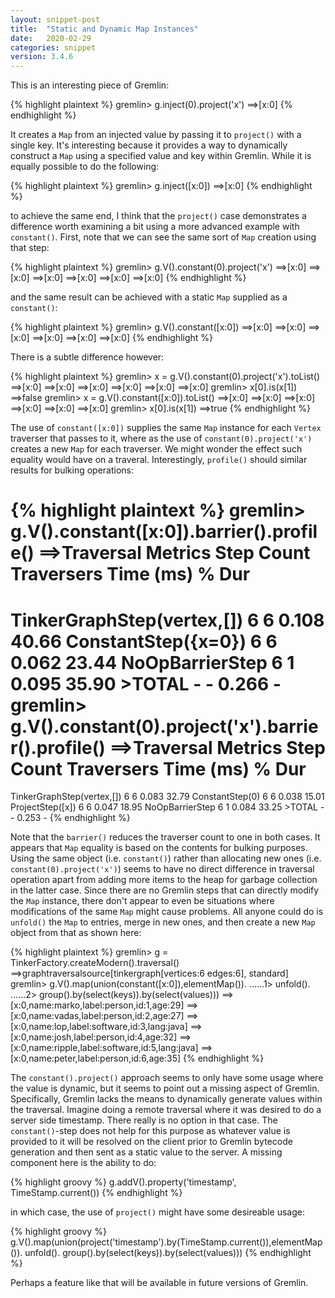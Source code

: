 ```yaml
---
layout: snippet-post
title:  "Static and Dynamic Map Instances"
date:   2020-02-29
categories: snippet
version: 3.4.6
---
```


This is an interesting piece of Gremlin:

{% highlight plaintext %}
gremlin> g.inject(0).project('x')
==>[x:0]
{% endhighlight %}

It creates a `Map` from an injected value by passing it to `project()` with a single key. It's interesting because it provides a way to dynamically construct a `Map` using a specified value and key within Gremlin. While it is equally possible to do the following:

{% highlight plaintext %}
gremlin> g.inject([x:0])
==>[x:0]
{% endhighlight %}

to achieve the same end, I think that the `project()` case demonstrates a difference worth examining a bit using a more advanced example with `constant()`. First, note that we can see the same sort of `Map` creation using that step:

{% highlight plaintext %}
gremlin> g.V().constant(0).project('x')
==>[x:0]
==>[x:0]
==>[x:0]
==>[x:0]
==>[x:0]
==>[x:0]
{% endhighlight %}

and the same result can be achieved with a static `Map` supplied as a `constant()`:

{% highlight plaintext %}
gremlin> g.V().constant([x:0])
==>[x:0]
==>[x:0]
==>[x:0]
==>[x:0]
==>[x:0]
==>[x:0]
{% endhighlight %}

There is a subtle difference however:

{% highlight plaintext %}
gremlin> x = g.V().constant(0).project('x').toList()
==>[x:0]
==>[x:0]
==>[x:0]
==>[x:0]
==>[x:0]
==>[x:0]
gremlin> x[0].is(x[1])
==>false
gremlin> x = g.V().constant([x:0]).toList()
==>[x:0]
==>[x:0]
==>[x:0]
==>[x:0]
==>[x:0]
==>[x:0]
gremlin> x[0].is(x[1])
==>true
{% endhighlight %}

The use of `constant([x:0])` supplies the same `Map` instance for each `Vertex` traverser that passes to it, where as the use of `constant(0).project('x')` creates a new `Map` for each traverser. We might wonder the effect such equality would have on a traveral. Interestingly, `profile()` should similar results for bulking operations:

{% highlight plaintext %}
gremlin> g.V().constant([x:0]).barrier().profile()
==>Traversal Metrics
Step                                                               Count  Traversers       Time (ms)    % Dur
=============================================================================================================
TinkerGraphStep(vertex,[])                                             6           6           0.108    40.66
ConstantStep({x=0})                                                    6           6           0.062    23.44
NoOpBarrierStep                                                        6           1           0.095    35.90
                                            >TOTAL                     -           -           0.266        -
gremlin> g.V().constant(0).project('x').barrier().profile()
==>Traversal Metrics
Step                                                               Count  Traversers       Time (ms)    % Dur
=============================================================================================================
TinkerGraphStep(vertex,[])                                             6           6           0.083    32.79
ConstantStep(0)                                                        6           6           0.038    15.01
ProjectStep([x])                                                       6           6           0.047    18.95
NoOpBarrierStep                                                        6           1           0.084    33.25
                                            >TOTAL                     -           -           0.253        -
{% endhighlight %}

Note that the `barrier()` reduces the traverser count to one in both cases. It appears that `Map` equality is based on the contents for bulking purposes. Using the same object (i.e. `constant()`) rather than allocating new ones (i.e. `constant(0).project('x')`) seems to have no direct difference in traversal operation apart from adding more items to the heap for garbage collection in the latter case. Since there are no Gremlin steps that can directly modify the `Map` instance, there don't appear to even be situations where modifications of the same `Map` might cause problems. All anyone could do is `unfold()` the `Map` to entries, merge in new ones, and then create a new `Map` object from that as shown here:

{% highlight plaintext %}
gremlin> g = TinkerFactory.createModern().traversal()
==>graphtraversalsource[tinkergraph[vertices:6 edges:6], standard]
gremlin> g.V().map(union(constant([x:0]),elementMap()).
......1>           unfold().
......2>           group().by(select(keys)).by(select(values)))
==>[x:0,name:marko,label:person,id:1,age:29]
==>[x:0,name:vadas,label:person,id:2,age:27]
==>[x:0,name:lop,label:software,id:3,lang:java]
==>[x:0,name:josh,label:person,id:4,age:32]
==>[x:0,name:ripple,label:software,id:5,lang:java]
==>[x:0,name:peter,label:person,id:6,age:35]
{% endhighlight %}

The `constant().project()` approach seems to only have some usage where the value is dynamic, but it seems to point out a missing aspect of Gremlin. Specifically, Gremlin lacks the means to dynamically generate values within the traversal. Imagine doing a remote traversal where it was desired to do a server side timestamp. There really is no option in that case. The `constant()`-step does not help for this purpose as whatever value is provided to it will be resolved on the client prior to Gremlin bytecode generation and then sent as a static value to the server. A missing component here is the ability to do:

{% highlight groovy %}
g.addV().property('timestamp', TimeStamp.current())
{% endhighlight %}

in which case, the use of `project()` might have some desireable usage:

{% highlight groovy %}
g.V().map(union(project('timestamp').by(TimeStamp.current()),elementMap()).
                unfold().
                group().by(select(keys)).by(select(values)))
{% endhighlight %}

Perhaps a feature like that will be available in future versions of Gremlin.





